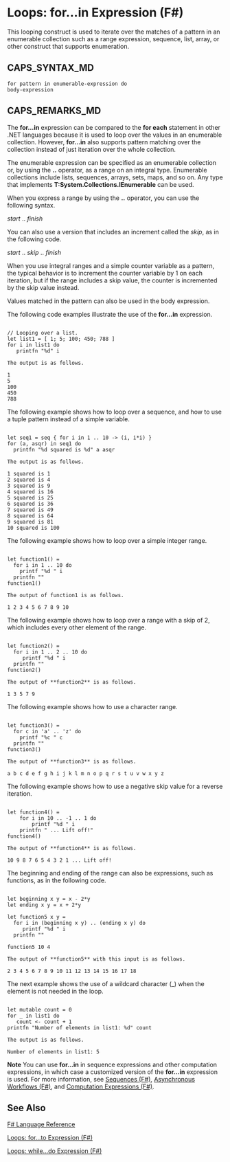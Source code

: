 # Loops: for...in Expression (F#)

This looping construct is used to iterate over the matches of a pattern in an enumerable collection such as a range expression, sequence, list, array, or other construct that supports enumeration.


## CAPS_SYNTAX_MD

```
for pattern in enumerable-expression do
body-expression
```

## CAPS_REMARKS_MD
The **for…in** expression can be compared to the **for each** statement in other .NET languages because it is used to loop over the values in an enumerable collection. However, **for…in** also supports pattern matching over the collection instead of just iteration over the whole collection.

The enumerable expression can be specified as an enumerable collection or, by using the **..** operator, as a range on an integral type. Enumerable collections include lists, sequences, arrays, sets, maps, and so on. Any type that implements **T:System.Collections.IEnumerable** can be used.

When you express a range by using the **..** operator, you can use the following syntax.

*start* .. *finish*

You can also use a version that includes an increment called the *skip*, as in the following code.

*start* .. *skip* .. *finish*

When you use integral ranges and a simple counter variable as a pattern, the typical behavior is to increment the counter variable by 1 on each iteration, but if the range includes a skip value, the counter is incremented by the skip value instead.

Values matched in the pattern can also be used in the body expression.

The following code examples illustrate the use of the **for...in** expression.

```

// Looping over a list.
let list1 = [ 1; 5; 100; 450; 788 ]
for i in list1 do
   printfn "%d" i
```

    The output is as follows.


```
1
5
100
450
788
```
The following example shows how to loop over a sequence, and how to use a tuple pattern instead of a simple variable.

```

let seq1 = seq { for i in 1 .. 10 -> (i, i*i) }
for (a, asqr) in seq1 do
  printfn "%d squared is %d" a asqr
```

    The output is as follows.


```
1 squared is 1
2 squared is 4
3 squared is 9
4 squared is 16
5 squared is 25
6 squared is 36
7 squared is 49
8 squared is 64
9 squared is 81
10 squared is 100
```
The following example shows how to loop over a simple integer range.

```

let function1() =
  for i in 1 .. 10 do
    printf "%d " i
  printfn ""
function1()
```

    The output of function1 is as follows.


```
1 2 3 4 5 6 7 8 9 10
```
The following example shows how to loop over a range with a skip of 2, which includes every other element of the range.

```

let function2() =
  for i in 1 .. 2 .. 10 do
     printf "%d " i
  printfn ""
function2()
```

    The output of **function2** is as follows.


```
1 3 5 7 9
```
The following example shows how to use a character range.

```

let function3() =
  for c in 'a' .. 'z' do
    printf "%c " c
  printfn ""
function3()
```

    The output of **function3** is as follows.


```
a b c d e f g h i j k l m n o p q r s t u v w x y z
```
The following example shows how to use a negative skip value for a reverse iteration.

```

let function4() =
    for i in 10 .. -1 .. 1 do
        printf "%d " i
    printfn " ... Lift off!"
function4()
```

    The output of **function4** is as follows.


```
10 9 8 7 6 5 4 3 2 1 ... Lift off!
```
The beginning and ending of the range can also be expressions, such as functions, as in the following code.

```

let beginning x y = x - 2*y
let ending x y = x + 2*y

let function5 x y =
  for i in (beginning x y) .. (ending x y) do
     printf "%d " i
  printfn ""

function5 10 4
```

    The output of **function5** with this input is as follows.


```
2 3 4 5 6 7 8 9 10 11 12 13 14 15 16 17 18
```
The next example shows the use of a wildcard character (_) when the element is not needed in the loop.

```

let mutable count = 0
for _ in list1 do
   count <- count + 1
printfn "Number of elements in list1: %d" count
```

    The output is as follows.


```
Number of elements in list1: 5
```
**Note** You can use **for...in** in sequence expressions and other computation expressions, in which case a customized version of the **for...in** expression is used. For more information, see [Sequences &#40;F&#35;&#41;](Sequences+%28F%23%29.md), [Asynchronous Workflows &#40;F&#35;&#41;](Asynchronous+Workflows+%28F%23%29.md), and [Computation Expressions &#40;F&#35;&#41;](Computation+Expressions+%28F%23%29.md).


## See Also
[F&#35; Language Reference](F%23+Language+Reference.md)

[Loops: for...to Expression &#40;F&#35;&#41;](Loops%3A+for...to+Expression+%28F%23%29.md)

[Loops: while...do Expression &#40;F&#35;&#41;](Loops%3A+while...do+Expression+%28F%23%29.md)

